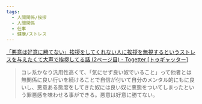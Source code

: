 ```yaml
---
tags:
  - 人間関係/挨拶
  - 人間関係
  - 仕事
  - 健康/ストレス
---
```

[「悪意は好意に勝てない」挨拶をしてくれない人に挨拶を無視するというストレスを与えたくて大声で挨拶してる話 (2ページ目) - Togetter [トゥギャッター]](https://togetter.com/li/2506939?page=2)

>コレ系かなり汎用性高くて、「気にせず良い奴でいること」って他者とは無関係に良い行いを続けることで自信が付いて自分のメンタル的にもに良いし、悪意ある態度をしてきた奴には良い奴に悪態をついてしまったという罪悪感を味わせる事ができる。悪意は好意に勝てない。

